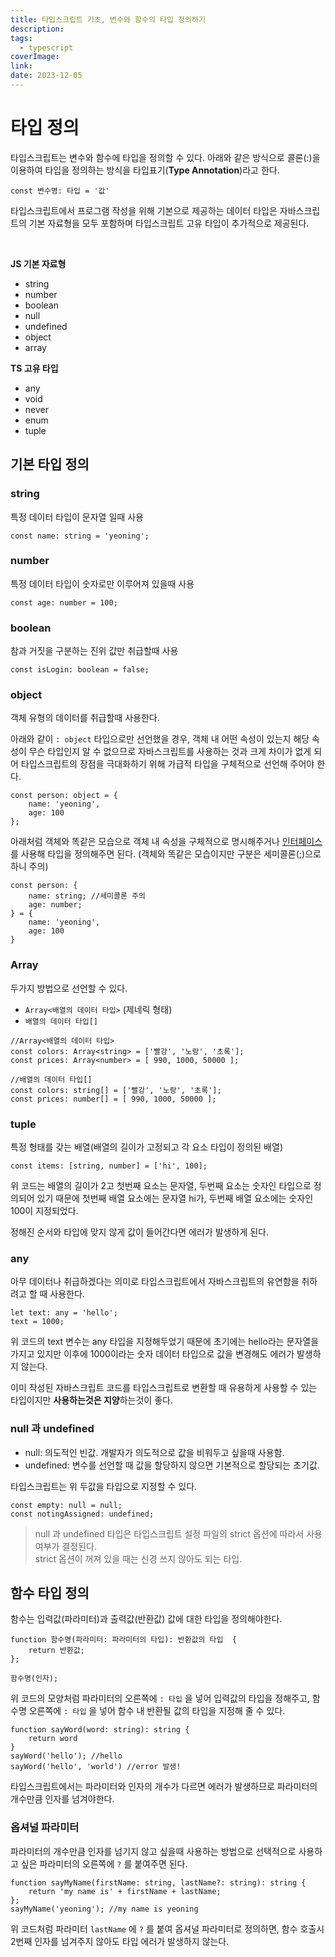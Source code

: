 ```yaml
---
title: 타입스크립트 기초, 변수와 함수의 타입 정의하기
description:
tags:
  - typescript
coverImage:
link:
date: 2023-12-05
---
```


# 타입 정의

타입스크립트는 변수와 함수에 타입을 정의할 수 있다.
아래와 같은 방식으로 콜론(:)을 이용하여 타입을 정의하는 방식을 타입표기(**Type Annotation**)라고 한다.

```tsx
const 변수명: 타입 = '값'
```

타입스크립트에서 프로그램 작성을 위해 기본으로 제공하는 데이터 타입은 자바스크립트의 기본 자료형을 모두 포함하며 타입스크립트 고유 타입이 추가적으로 제공된다.
  
<br/>

**JS 기본 자료형**

- string
- number
- boolean
- null
- undefined
- object
- array

**TS 고유 타입**

- any
- void
- never
- enum
- tuple

## 기본 타입 정의

### string

특정 데이터 타입이 문자열 일때 사용

```tsx
const name: string = 'yeoning';
```

### number

특정 데이터 타입이 숫자로만 이루어져 있을때 사용

```tsx
const age: number = 100;
```

### boolean

참과 거짓을 구분하는 진위 값만 취급할때 사용

```tsx
const isLogin: boolean = false;
```

### object

객체 유형의 데이터를 취급할때 사용한다.

아래와 같이 `: object` 타입으로만 선언했을 경우,
객체 내 어떤 속성이 있는지 해당 속성이 무슨 타입인지 알 수 없으므로 자바스크립트를 사용하는 것과 크게 차이가 없게 되어 타입스크립트의 장점을 극대화하기 위해 가급적 타입을 구체적으로 선언해 주어야 한다.

```tsx
const person: object = {
	name: 'yeoning',
	age: 100
};
```

아래처럼 객체와 똑같은 모습으로 객체 내 속성을 구체적으로 명시해주거나 [인터페이스](https://www.notion.so/96cabf40d8d948aebf5ec952e51c8b29?pvs=21)를 사용해 타입을 정의해주면 된다. (객체와 똑같은 모습이지만 구분은 세미콜론(;)으로 하니 주의)

```tsx
const person: {
	name: string; //세미콜론 주의
	age: number;
} = {
	name: 'yeoning',
	age: 100
}
```

### Array

두가지 방법으로 선언할 수 있다.

- `Array<배열의 데이터 타입>` (제네릭 형태)
- `배열의 데이터 타입[]`

```tsx
//Array<배열의 데이터 타입>
const colors: Array<string> = ['빨강', '노랑', '초록'];
const prices: Array<number> = [ 990, 1000, 50000 ];

//배열의 데이터 타입[]
const colors: string[] = ['빨강', '노랑', '초록'];
const prices: number[] = [ 990, 1000, 50000 ];
```

### tuple

특정 형태를 갖는 배열(배열의 길이가 고정되고 각 요소 타입이 정의된 배열)

```tsx
const items: [string, number] = ['hi', 100];
```

위 코드는 배열의 길이가 2고 첫번째 요소는 문자열, 두번째 요소는 숫자인 타입으로 정의되어 있기 때문에
첫번째 배열 요소에는 문자열 hi가, 두번째 배열 요소에는 숫자인 100이 지정되었다.

정해진 순서와 타입에 맞지 않게 값이 들어간다면 에러가 발생하게 된다.

### any

아무 데이터나 취급하겠다는 의미로 타입스크립트에서 자바스크립트의 유연함을 취하려고 할 때 사용한다.

```tsx
let text: any = 'hello';
text = 1000;
```

위 코드의 text 변수는 any 타입을 지정해두었기 때문에 초기에는 hello라는 문자열을 가지고 있지만 이후에 1000이라는 숫자 데이터 타입으로 값을 변경해도 에러가 발생하지 않는다.

이미 작성된 자바스크립트 코드를 타입스크립트로 변환할 때 유용하게 사용할 수 있는 타입이지만 **사용하는것은 지양**하는것이 좋다.

### null 과 undefined

- null: 의도적인 빈값. 개발자가 의도적으로 값을 비워두고 싶을때 사용함.
- undefined: 변수를 선언할 때 값을 할당하지 않으면 기본적으로 할당되는 초기값.

타입스크립트는 위 두값을 타입으로 지정할 수 있다.

```tsx
const empty: null = null;
const notingAssigned: undefined;
```


> null 과 undefined 타입은 타입스크립트 설정 파일의 strict 옵션에 따라서 사용 여부가 결정된다.  
> strict 옵션이 꺼져 있을 때는 신경 쓰지 않아도 되는 타입.


## 함수 타입 정의

함수는 입력값(파라미터)과 출력값(반환값) 값에 대한 타입을 정의해야한다.

```tsx
function 함수명(파라미터: 파라미터의 타입): 반환값의 타입  {
	return 반환값;
};

함수명(인자);
```

위 코드의 모양처럼 파라미터의 오른쪽에 `: 타입` 을 넣어 입력값의 타입을 정해주고, 함수명 오른쪽에 `: 타입` 을 넣어 함수 내 반환될 값의 타입을 지정해 줄 수 있다.

```tsx
function sayWord(word: string): string {
	return word
}
sayWord('hello'); //hello
sayWord('hello', 'world') //error 발생!
```

타입스크립트에서는 파라미터와 인자의 개수가 다르면 에러가 발생하므로 파라미터의 개수만큼 인자를 넘겨야한다.

### 옵셔널 파라미터

파라미터의 개수만큼 인자를 넘기지 않고 싶을때 사용하는 방법으로 선택적으로 사용하고 싶은 파라미터의 오른쪽에 `?` 를 붙여주면 된다.

```tsx
function sayMyName(firstName: string, lastName?: string): string {
	return 'my name is' + firstName + lastName;
};
sayMyName('yeoning'); //my name is yeoning
```

위 코드처럼 파라미터 `lastName` 에 `?` 를 붙여 옵셔널 파라미터로 정의하면, 함수 호출시 2번째 인자를 넘겨주지 않아도 타입 에러가 발생하지 않는다.